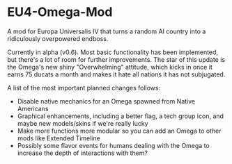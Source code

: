 EU4-Omega-Mod
=============

A mod for Europa Universalis IV that turns a random AI country into a ridiculously overpowered endboss. 

Currently in alpha (v0.6). Most basic functionality has been implemented, but there's a lot of room for further improvements. The star of this update is the Omega's new shiny "Overwhelming" attitude, which kicks in once it earns 75 ducats a month and makes it hate all nations it has not subjugated.

A list of the most important planned changes follows:

- Disable native mechanics for an Omega spawned from Native Americans
- Graphical enhancements, including a better flag, a tech group icon, and maybe new models/skins if we're really lucky
- Make more functions more modular so you can add an Omega to other mods like Extended Timeline 
- Possibly some flavor events for humans dealing with the Omega to increase the depth of interactions with them?
